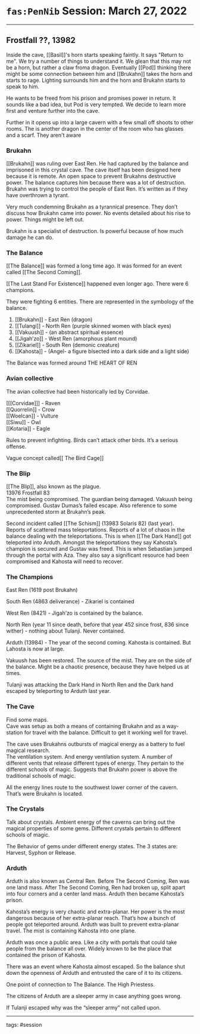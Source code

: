 # `fas:PenNib` Session: March 27, 2022
---

## Frostfall ??, 13982

Inside the cave, [[Basil]]'s horn starts speaking faintly. It says "Return to me". We try a number of things to understand it. We glean that this may not be a horn, but rather a claw froma dragon. Eventually [[Pod]] thinking there might be some connection between him and [[Brukahn]] takes the horn and starts to rage. Lighting surrounds him and the horn and Brukahn starts to speak to him.

He wants to be freed from his prison and promises power in return. It sounds like a bad idea, but Pod is very tempted. We decide to learn more first and venture further into the cave.

Further in it opens up into a large cavern with a few small off shoots to other rooms. The is another dragon in the center of the room who has glasses and a scarf. They aren't aware 

### Brukahn  
[[Brukahn]] was ruling over East Ren. He had captured by the balance and imprisoned in this crystal cave. The cave itself has been designed here because it is remote. An open space to prevent Brukahns destructive power. The balance captures him because there was a lot of destruction. Brukahn was trying to control the people of East Ren. It’s written as if they have overthrown a tyrant.  
  
Very much condemning Brukahn as a tyrannical presence. They don’t discuss how Brukahn came into power. No events detailed about his rise to power. Things might be left out.  
  
Brukahn is a specialist of destruction. Is powerful because of how much damage he can do.  
  
### The Balance  
[[The Balance]] was formed a long time ago. It was formed for an event called [[The Second Coming]].  
  
[[The Last Stand For Existence]] happened even longer ago. There were 6 champions.  
  
They were fighting 6 entities. There are represented in the symbology of the balance.  
1. [[Brukahn]] - East Ren (dragon)  
2. [[Tulangi]] - North Ren (purple skinned women with black eyes)  
3. [[Vakuush]] - (an abstract spiritual essence)  
4. [[Jigah’zo]] - West Ren (amorphous plant mound)  
5. [[Zikariel]] - South Ren (demonic creature)  
6. [[Kahosta]] - (Angel- a figure bisected into a dark side and a light side)  
  
The Balance was formed around THE HEART OF REN  
  
### Avian collective  
The avian collective had been historically led by Corvidae.  
  
[[[Corvidae]]] - Raven  
[[Quorrelin]] - Crow  
[[Woelcan]] - Vulture  
[[Siwu]] - Owl  
[[Kotaria]] - Eagle  
  
Rules to prevent infighting. Birds can’t attack other birds. It’s a serious offense.  
  
Vague concept called[[ The Bird Cage]]  
  
### The Blip  
[[The Blip]], also known as the plague.  
13976 Frostfall 83  
The mist being compromised. The guardian being damaged. Vakuush being compromised. Gustav Dumas’s failed escape. Also reference to some unprecedented storm at Brukahn’s peak.  
  
Second incident called [[The Schism]] (13983 Solaris 82) (last year). Reports of scattered mass teleportations. Reports of a lot of chaos in the balance dealing with the teleportations. This is when [[The Dark Hand]] got teleported into Arduth. Amongst the teleportations they say Kahosta’s champion is secured and Gustav was freed. This is when Sebastian jumped through the portal with Aza. They also say a significant resource had been compromised and Kahosta will need to recover.  
  
### The Champions  
East Ren (1619 post Brukahn)  
  
South Ren (4863 deliverance) - Zikariel is contained  
  
West Ren (8421) - Jigah’zo is contained by the balance.  
  
North Ren (year 11 since death, before that year 452 since frost, 836 since wither) - nothing about Tulanji. Never contained.  
  
Arduth (13984) - The year of the second coming. Kahosta is contained. But Lahosta is now at large.  
  
Vakuush has been restored. The source of the mist. They are on the side of the balance. Might be a chaotic presence, because they have helped us at times.  
  
Tulanji was attacking the Dark Hand in North Ren and the Dark hand escaped by teleporting to Arduth last year.  
  
### The Cave  
Find some maps.  
Cave was setup as both a means of containing Brukahn and as a way-station for travel with the balance. Difficult to get it working well for travel.  
  
The cave uses Brukahns outbursts of magical energy as a battery to fuel magical research.  
The ventilation system. And energy ventilation system. A number of different vents that release different types of energy. They pertain to the different schools of magic. Suggests that Brukahn power is above the traditional schools of magic.  
  
All the energy lines route to the southwest lower corner of the cavern. That’s were Brukahn is located.  
  
### The Crystals  
Talk about crystals. Ambient energy of the caverns can bring out the magical properties of some gems. Different crystals pertain to different schools of magic.  
  
The Behavior of gems under different energy states. The 3 states are: Harvest, Syphon or Release.
  
### Arduth  
Arduth is also known as Central Ren. Before The Second Coming, Ren was one land mass. After The Second Coming, Ren had broken up, split apart into four corners and a center land mass. Arduth then became Kahosta’s prison.  
  
Kahosta’s energy is very chaotic and extra-planar. Her power is the most dangerous because of her extra-planar reach. That’s how a bunch of people got teleported around. Arduth was built to prevent extra-planar travel. The mist is containing Kahosta into one plane.  
  
Arduth was once a public area. Like a city with portals that could take people from the balance all over. Widely known to be the place that contained the prison of Kahosta.  
  
There was an event where Kahosta almost escaped. So the balance shut down the openness of Arduth and entrusted the care of it to its citizens.  
  
One point of connection to The Balance. The High Priestess.  
  
The citizens of Arduth are a sleeper army in case anything goes wrong.  
  
If Tulanji escaped why was the “sleeper army” not called upon.

---

tags: #session



